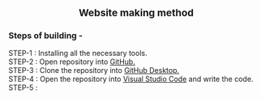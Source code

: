 <h1 style="text-align:center; font-size:2vw" >Website making method</h1>

<h3>Steps of building -</h3>

STEP-1 : Installing all the necessary tools.<br>
STEP-2 : Open repository into <a href="https://github.com/">GitHub.</a><br>
STEP-3 : Clone the repository into <a href="https://desktop.github.com/">GitHub Desktop.</a><br>
STEP-4 : Open the repository into <a href="https://code.visualstudio.com/">Visual Studio Code</a> and write the code.<br>
STEP-5 : 

